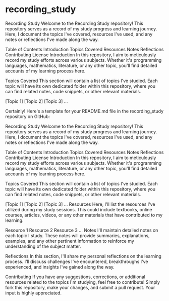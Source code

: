# recording_study

Recording Study
Welcome to the Recording Study repository! This repository serves as a record of my study progress and learning journey. Here, I document the topics I've covered, resources I've used, and any notes or reflections I've made along the way.

Table of Contents
Introduction
Topics Covered
Resources
Notes
Reflections
Contributing
License
Introduction
In this repository, I aim to meticulously record my study efforts across various subjects. Whether it's programming languages, mathematics, literature, or any other topic, you'll find detailed accounts of my learning process here.

Topics Covered
This section will contain a list of topics I've studied. Each topic will have its own dedicated folder within this repository, where you can find related notes, code snippets, or other relevant materials.

[Topic 1]
[Topic 2]
[Topic 3]
...


Certainly! Here's a template for your README.md file in the recording_study repository on GitHub:

Recording Study
Welcome to the Recording Study repository! This repository serves as a record of my study progress and learning journey. Here, I document the topics I've covered, resources I've used, and any notes or reflections I've made along the way.

Table of Contents
Introduction
Topics Covered
Resources
Notes
Reflections
Contributing
License
Introduction
In this repository, I aim to meticulously record my study efforts across various subjects. Whether it's programming languages, mathematics, literature, or any other topic, you'll find detailed accounts of my learning process here.

Topics Covered
This section will contain a list of topics I've studied. Each topic will have its own dedicated folder within this repository, where you can find related notes, code snippets, or other relevant materials.

[Topic 1]
[Topic 2]
[Topic 3]
...
Resources
Here, I'll list the resources I've utilized during my study sessions. This could include textbooks, online courses, articles, videos, or any other materials that have contributed to my learning.

Resource 1
Resource 2
Resource 3
...
Notes
I'll maintain detailed notes on each topic I study. These notes will provide summaries, explanations, examples, and any other pertinent information to reinforce my understanding of the subject matter.

Reflections
In this section, I'll share my personal reflections on the learning process. I'll discuss challenges I've encountered, breakthroughs I've experienced, and insights I've gained along the way.

Contributing
If you have any suggestions, corrections, or additional resources related to the topics I'm studying, feel free to contribute! Simply fork this repository, make your changes, and submit a pull request. Your input is highly appreciated.
